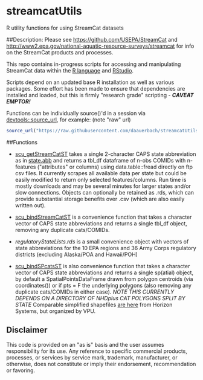 # streamcatUtils
R utility functions for using StreamCat datasets



##Description: 
Please see
https://github.com/USEPA/StreamCat
and 
http://www2.epa.gov/national-aquatic-resource-surveys/streamcat
for info on the StreamCat products and processes.

This repo contains in-progress scripts for accessing and manipulating StreamCat data within the [R language](http://cran.us.r-project.org/) and [RStudio](https://www.rstudio.com/).

Scripts depend on an updated base R installation as well as various packages. Some effort has been made to ensure that dependencies are installed and loaded, but this is firmly "research grade" scripting - **_CAVEAT EMPTOR!_**

Functions can be individually source()'d in a session via [devtools::source_url](http://www.inside-r.org/packages/cran/devtools/docs/source_url), for example: (note "raw" url)
```R
source_url("https://raw.githubusercontent.com/daauerbach/streamcatUtils/master/scu_getStreamCatST.R")
```

##Functions

 + [scu\_getStreamCatST](https://github.com/daauerbach/streamcatUtils/blob/master/scu_getStreamCatST.R) takes a single 2-character CAPS state abbreviation as in [state.abb](http://www.inside-r.org/r-doc/datasets/state) and returns a tbl_df dataframe of n-obs COMIDs with n-features ("attributes" or columns) using data.table::fread directly on ftp csv files. It currently scrapes all available data per state but could be easily modified to return only selected features/columns. Run time is mostly downloads and may be several minutes for larger states and/or slow connections. Objects can optionally be retained as .rds, which can provide substantial storage benefits over .csv (which are also easily written out).

 + [scu\_bindStreamCatST](https://github.com/daauerbach/streamcatUtils/blob/master/scu_bindStreamCatST.R) is a convenience function that takes a character vector of CAPS state abbreviations and returns a single tbl_df object, removing any duplicate cats/COMIDs. 

 + *regulatoryStateLists.rds* is a small convenience object with vectors of state abbreviations for the 10 EPA regions and 36 Army Corps regulatory districts (excluding Alaska/POA and Hawaii/POH)

 + [scu\_bindSPcatsST](https://github.com/daauerbach/streamcatUtils/blob/master/scu_bindSPcatsST.R) is also convenience function that takes a character vector of CAPS state abbreviations and returns a single sp(atial) object, by default a SpatialPointsDataFrame drawn from polygon centroids (via coordinates()) or if pts = F the underlying polygons (also removing any duplicate cats/COMIDs in either case). _*NOTE THIS CURRENTLY DEPENDS ON A DIRECTORY OF NHDplus CAT POLYGONS SPLIT BY STATE*_ Comparable simplified shapefiles [are here](http://www.horizon-systems.com/NHDPlus/V2SimpleCat.php) from Horizon Systems, but organized by VPU.


## Disclaimer
This code is provided on an "as is" basis and the user assumes responsibility for its use.  Any reference to specific commercial products, processes, or services by service mark, trademark, manufacturer, or otherwise, does not constitute or imply their endorsement, recommendation or favoring.

